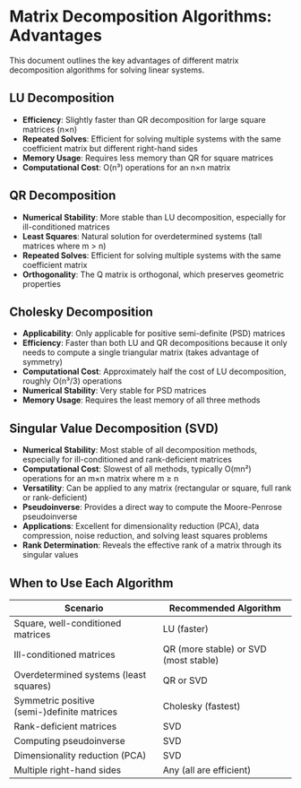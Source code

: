 # Matrix Decomposition Algorithms: Advantages

This document outlines the key advantages of different matrix decomposition algorithms for solving linear systems.

## LU Decomposition

- **Efficiency**: Slightly faster than QR decomposition for large square matrices (n×n)
- **Repeated Solves**: Efficient for solving multiple systems with the same coefficient matrix but different right-hand sides
- **Memory Usage**: Requires less memory than QR for square matrices
- **Computational Cost**: O(n³) operations for an n×n matrix

## QR Decomposition

- **Numerical Stability**: More stable than LU decomposition, especially for ill-conditioned matrices
- **Least Squares**: Natural solution for overdetermined systems (tall matrices where m > n)
- **Repeated Solves**: Efficient for solving multiple systems with the same coefficient matrix
- **Orthogonality**: The Q matrix is orthogonal, which preserves geometric properties

## Cholesky Decomposition

- **Applicability**: Only applicable for positive semi-definite (PSD) matrices
- **Efficiency**: Faster than both LU and QR decompositions because it only needs to compute a single triangular matrix (takes advantage of symmetry)
- **Computational Cost**: Approximately half the cost of LU decomposition, roughly O(n³/3) operations
- **Numerical Stability**: Very stable for PSD matrices
- **Memory Usage**: Requires the least memory of all three methods

## Singular Value Decomposition (SVD)

- **Numerical Stability**: Most stable of all decomposition methods, especially for ill-conditioned and rank-deficient matrices
- **Computational Cost**: Slowest of all methods, typically O(mn²) operations for an m×n matrix where m ≥ n
- **Versatility**: Can be applied to any matrix (rectangular or square, full rank or rank-deficient)
- **Pseudoinverse**: Provides a direct way to compute the Moore-Penrose pseudoinverse
- **Applications**: Excellent for dimensionality reduction (PCA), data compression, noise reduction, and solving least squares problems
- **Rank Determination**: Reveals the effective rank of a matrix through its singular values

## When to Use Each Algorithm

| Scenario | Recommended Algorithm |
|----------|----------------------|
| Square, well-conditioned matrices | LU (faster) |
| Ill-conditioned matrices | QR (more stable) or SVD (most stable) |
| Overdetermined systems (least squares) | QR or SVD |
| Symmetric positive (semi-)definite matrices | Cholesky (fastest) |
| Rank-deficient matrices | SVD |
| Computing pseudoinverse | SVD |
| Dimensionality reduction (PCA) | SVD |
| Multiple right-hand sides | Any (all are efficient) |
